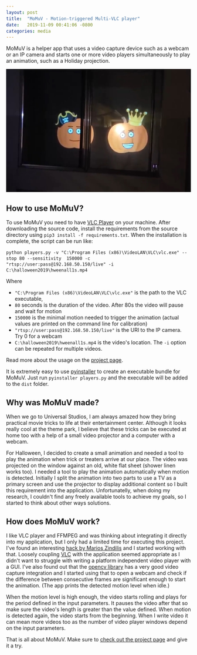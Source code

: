 ```yaml
---
layout: post
title:  "MoMuV - Motion-triggered Multi-VLC player"
date:   2019-11-09 00:41:06 -0800
categories: media 
---
```

MoMuV is a helper app that uses a video capture device such as a webcam or an IP camera and starts one or more video players simultaneously to play an animation, such as a Holiday projection.

![Halloween projection](/images/momuv-window.jpg)

## How to use MoMuV?

To use MoMuV you need to have [VLC Player](https://www.videolan.org/vlc/index.html) on your machine. 
After downloading the source code, install the requirements from the source directory using `pip3 install -f requirements.txt`. When the installation is complete, the script can be run like:
```
python players.py -v "C:\Program Files (x86)\VideoLAN\VLC\vlc.exe" --stop 80 --sensitivity  150000 -c "rtsp://user:pass@192.168.50.150/live" -i C:\halloween2019\hweenall1s.mp4
```
Where 
- `"C:\Program Files (x86)\VideoLAN\VLC\vlc.exe"` is the path to the VLC executable, 
- `80` seconds is the duration of the video. After 80s the video will pause and wait for motion
- `150000` is the minimal motion needed to trigger the animation (actual values are printed on the command line for calibration)
- `"rtsp://user:pass@192.168.50.150/live"`
is the URI to the IP camera. Try 0 for a webcam
- `C:\halloween2019\hweenall1s.mp4` is the video's location. The `-i` option can be repeated for multiple videos.

Read more about the usage on the [project page](https://github.com/djlancelot/momuv).

It is extremely easy to use [pyinstaller](https://www.pyinstaller.org/) to create an executable bundle for MoMuV. Just run `pyinstaller players.py` and the executable will be added to the `dist` folder. 

## Why was MoMuV made?
When we go to Universal Studios, I am always amazed how they bring practical movie tricks to life at their entertainment center. Although it looks really cool at the theme park, I believe that these tricks can be executed at home too with a help of a small video projector and a computer with a webcam. 

For Halloween, I decided to create a small animation and needed a tool to play the animation when trick or treaters arrive at our place. The video was projected on the window against an old, white flat sheet (shower linen works too). I needed a tool to play the animation automatically when motion is detected. Initially I split the animation into two parts to use a TV as a primary screen and use the projector to display additional content so I built this requirement into the application.
Unfortunatelly, when doing my research, I couldn't find any freely available tools to achieve my goals, so I started to think about other ways solutions.

## How does MoMuV work?
 I like VLC player and FFMPEG and was thinking about integrating it directly into my application, but I only had a limited time for executing this project. I've found an interesting [hack by Marios Zindilis](https://zindilis.com/blog/2016/10/23/control-vlc-with-python.html) and I started working with that. Loosely coupling [VLC](https://www.videolan.org/vlc/index.html) with the application seemed appropriate as I didn't want to struggle with writing a platform independent video player with a GUI. I've also found out that the [opencv library](https://opencv-python-tutroals.readthedocs.io/en/latest/py_tutorials/py_tutorials.html) has a very good video capture integration and I started using that to open a webcam and check if the difference between consecutive frames are significant enough to start the animation. (The app prints the detected motion level when idle.) 

When the motion level is high enough, the video starts rolling and plays for the period defined in the input parameters. It pauses the video after that so make sure the video's length is greater than the value defined. When motion is detected again, the video starts from the beginning. When I write video it can mean more videos too as the number of video player windows depend on the input parameters. 

That is all about MoMuV. Make sure to [check out the project page](https://github.com/djlancelot/momuv) and give it a try.
